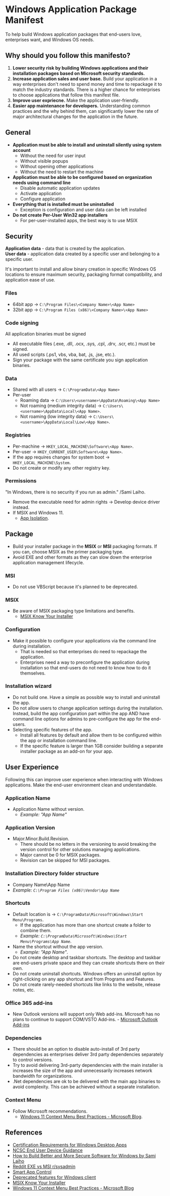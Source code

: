 # Windows Application Package Manifest
To help build Windows application packages that end-users love, enterprises want, and Windows OS needs.

## Why should you follow this manifesto?

1. **Lower security risk by building Windows applications and their installation packages based on Microsoft security standards.**
2. **Increase application sales and user base.** Build your application in a way enterprises don't need to spend money and time to repackage it to match the industry standards. There is a higher chance for enterprises to choose applications that follow this manifest file.
3. **Improve user expriecne.** Make the application user-friendly.
4. **Easier app maintenance for developers.** Understanding common practices and the why behind them, can significantly lower the rate of major architectural changes for the application in the future.


## General
 - **Application must be able to install and uninstall silently using system account**
   	 - Without the need for user input
   	 - Without visible popups
   	 - Without opening other applications
   	 - Without the need to restart the machine
- **Application must be able to be configured based on organization needs using command line**
   	 - Disable automatic application updates
   	 - Activate application
   	 - Configure application
 - **Everything that is installed must be uninstalled**
   	 - Exception is configuration and user data can be left installed
 - **Do not create Per-User Win32 app installers**
     - For per-user-installed apps, the best way is to use MSIX

## Security
**Application data** - data that is created by the application.  
**User data** - application data created by a specific user and belonging to a specific user.  

It's important to install and allow binary creation in specific Windows OS locations to ensure maximum security, packaging format compatibility, and application ease of use.

### Files
  - 64bit app → `C:\Program Files\<Company Name>\<App Name>`
  - 32bit app → `C:\Program Files (x86)\<Company Name>\<App Name>`

### Code signing
All application binaries must be signed
  - All executable files (.exe, .dll, .ocx, .sys, .cpl, .drv, .scr, etc.) must be signed.
  - All used scripts (.ps1, vbs, vba, bat, .js, .jse, etc.).
  - Sign your package with the same certificate you sign application binaries.

### Data
  - Shared with all users → `C:\ProgramData\<App Name>`
  - Per-user
     - Roaming data → `C:\Users\<username>\AppData\Roaming\<App Name>`
     - Not roaming (medium integrity data) → `C:\Users\<username>\AppData\Local\<App Name>`.
     - Not roaming (low integrity data) → `C:\Users\<username>\AppData\Local\Low\<App Name>`.

### Registries
 - Per-machine → `HKEY_LOCAL_MACHINE\Software\<App Name>`.
 - Per-user → `HKEY_CURRENT_USER\Software\<App Name>`.
 - If the app requires changes for system boot → `HKEY_LOCAL_MACHINE\System`.
 - Do not create or modify any other registry key.

### Permissions
"In Windows, there is no security if you run as admin." /Sami Laiho.
  - Remove the executable need for admin rights → Develop device driver instead.
  - If MSIX and Windows 11.
       - [App Isolation](https://github.com/microsoft/win32-app-isolation/tree/main).

## Package
 - Build your installer package in the **MSIX** or **MSI** packaging formats. If you can, choose MSIX as the primer packaging type.
 - Avoid EXE and other formats as they can slow down the enterprise application management lifecycle.

### MSI
 - Do not use VBScript because it's planned to be deprecated.

### MSIX
 - Be aware of MSIX packaging type limitations and benefits.
     - [MSIX Know Your Installer](https://learn.microsoft.com/en-us/windows/msix/packaging-tool/know-your-installer)

### Configuration
 - Make it possible to configure your applications via the command line during installation.
     - That is needed so that enterprises do need to repackage the application.
     - Enterprises need a way to preconfigure the application during installation so that end-users do not need to know how to do it themselves.

### Installation wizard
 - Do not build one. Have a simple as possible way to install and uninstall the app.
 - Do not allow users to change application settings during the installation. Instead, build the app configuration part within the app AND have command line options for admins to pre-configure the app for the end-users.
 - Selecting specific features of the app.
     - Install all features by default and allow them to be configured within the app or installation command line.
     - If the specific feature is larger than 1GB consider building a separate installer package as an add-on for your app.
  
## User Experience
Following this can improve user experience when interacting with Windows applications.
Make the end-user environment clean and understandable.

### Application Name
  - Application Name without version.
     - _Example: "App Name"_

### Application Version
  - Major.Minor.Build.Revision.
     - There should be no letters in the versioning to avoid breaking the version control for other solutions managing applications.
     - Major cannot be 0 for MSIX packages.
     - Revision can be skipped for MSI packages.
 
### Installation Directory folder structure
  - Company Name\App Name
  - _Example: `C:\Program Files (x86)\Vendor\App Name`_

### Shortcuts
 - Default location is → `C:\ProgramData\Microsoft\Windows\Start Menu\Programs`.
    - If the application has more than one shortcut create a folder to combine them.
    - _Example: `C:\ProgramData\Microsoft\Windows\Start Menu\Programs\App Name`_.
 - Name the shortcut without the app version.
      - _Example: "App Name"_.
 - Do not create desktop and taskbar shortcuts. The desktop and taskbar are end-users private space and they can create shortcuts there on their own.
 - Do not create uninstall shortcuts. Windows offers an uninstall option by right-clicking on any app shortcut and from Programs and Features.
 - Do not create rarely-needed shortcuts like links to the website, release notes, etc.

### Office 365 add-ins
 - New Outlook versions will support only Web add-ins. Microsoft has no plans to continue to support COM/VSTO Add-ins.
       - [Microsoft Outlook Add-ins](https://techcommunity.microsoft.com/t5/outlook-blog/things-to-know-about-the-new-outlook-for-windows/ba-p/3383964)

### Dependencies
 - There should be an option to disable auto-install of 3rd party dependencies as enterprises deliver 3rd party dependencies separately to control versions.
 - Try to avoid delivering 3rd-party dependencies with the main installer is increases the size of the app and unnecessarily increases network bandwidth for organizations.
 - .Net dependencies are ok to be delivered with the main app binaries to avoid complexity. This can be achieved without a separate installation.

### Context Menu 
 - Follow Microsoft recommendations.
    - [Windows 11 Context Menu Best Practices - Microsoft Blog](https://blogs.windows.com/blog/2021/07/19/extending-the-context-menu-and-share-dialog-in-windows-11/).

## References
- [Certification Requirements for Windows Desktop Apps](https://learn.microsoft.com/en-us/windows/win32/win_cert/certification-requirements-for-windows-desktop-apps)
- [NCSC End User Device Guidance](https://www.ncsc.gov.uk/collection/device-security-guidance/platform-guides/windows)
- [How to Build Better and More Secure Software for Windows by Sami Laiho](https://youtu.be/-xk9lQf27wM)
- [Reddit EXE vs MSI r/sysadmin](https://www.reddit.com/r/sysadmin/comments/1473cq4/exe_vs_msi)
- [Smart App Control](https://learn.microsoft.com/en-us/windows/apps/develop/smart-app-control/overview)
- [Deprecated features for Windows client](https://learn.microsoft.com/en-us/windows/whats-new/deprecated-features)
- [MSIX Know Your Installer](https://learn.microsoft.com/en-us/windows/msix/packaging-tool/know-your-installer)
- [Windows 11 Context Menu Best Practices - Microsoft Blog](https://blogs.windows.com/blog/2021/07/19/extending-the-context-menu-and-share-dialog-in-windows-11/)

